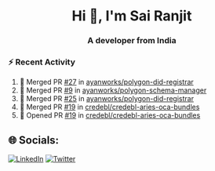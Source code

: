 <h1 align="center">Hi 👋, I'm Sai Ranjit</h1>
<h3 align="center">A developer from India</h3>

### :zap: Recent Activity

<!--START_SECTION:activity-->
1. 🎉 Merged PR [#27](https://github.com/ayanworks/polygon-did-registrar/pull/27) in [ayanworks/polygon-did-registrar](https://github.com/ayanworks/polygon-did-registrar)
2. 🎉 Merged PR [#9](https://github.com/ayanworks/polygon-schema-manager/pull/9) in [ayanworks/polygon-schema-manager](https://github.com/ayanworks/polygon-schema-manager)
3. 🎉 Merged PR [#25](https://github.com/ayanworks/polygon-did-registrar/pull/25) in [ayanworks/polygon-did-registrar](https://github.com/ayanworks/polygon-did-registrar)
4. 🎉 Merged PR [#19](https://github.com/credebl/credebl-aries-oca-bundles/pull/19) in [credebl/credebl-aries-oca-bundles](https://github.com/credebl/credebl-aries-oca-bundles)
5. 💪 Opened PR [#19](https://github.com/credebl/credebl-aries-oca-bundles/pull/19) in [credebl/credebl-aries-oca-bundles](https://github.com/credebl/credebl-aries-oca-bundles)
<!--END_SECTION:activity-->

## 🌐 Socials:
[![LinkedIn](https://img.shields.io/badge/LinkedIn-%230077B5.svg?logo=linkedin&logoColor=white)](https://linkedin.com/in/sairanjit) [![Twitter](https://img.shields.io/badge/Twitter-%231DA1F2.svg?logo=Twitter&logoColor=white)](https://twitter.com/sairanjit_) 
